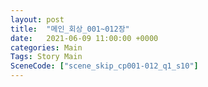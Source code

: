 ```yaml
---
layout: post
title:  "메인_회상_001~012장"
date:   2021-06-09 11:00:00 +0000
categories: Main
Tags: Story Main
SceneCode: ["scene_skip_cp001-012_q1_s10"]
---
```

